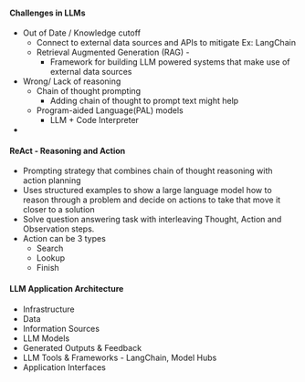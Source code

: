 #### Challenges in LLMs
- Out of Date / Knowledge cutoff
  - Connect to external data sources and APIs to mitigate Ex: LangChain
  - Retrieval Augmented Generation (RAG)  - 
    -  Framework for building LLM powered systems that make use of external data sources
- Wrong/ Lack of reasoning
  - Chain of thought prompting
    - Adding chain of thought to prompt text might help
  - Program-aided Language(PAL) models
    - LLM + Code Interpreter
- 

#### ReAct - Reasoning and Action
- Prompting strategy that combines chain of thought reasoning with action planning
- Uses structured examples to show a large language model how to reason through a problem and decide on actions to take that move it closer to a solution
- Solve question answering task with interleaving Thought, Action and Observation steps.
- Action can be 3 types
  - Search
  - Lookup
  - Finish

#### LLM Application Architecture
-  Infrastructure
-  Data
  - Information Sources
  - LLM Models
  - Generated Outputs & Feedback
- LLM Tools & Frameworks - LangChain, Model Hubs
- Application Interfaces
